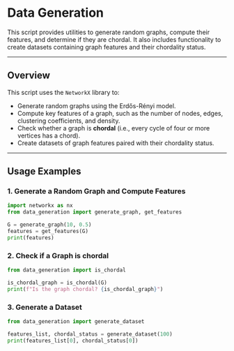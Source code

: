 # Data Generation

This script provides utilities to generate random graphs, compute their features, and determine if they are chordal. It also includes functionality to create datasets containing graph features and their chordality status.

---

## Overview

This script uses the `NetworkX` library to:
- Generate random graphs using the Erdős-Rényi model.
- Compute key features of a graph, such as the number of nodes, edges, clustering coefficients, and density.
- Check whether a graph is **chordal** (i.e., every cycle of four or more vertices has a chord).
- Create datasets of graph features paired with their chordality status.

---

## Usage Examples

### 1. Generate a Random Graph and Compute Features

```python
import networkx as nx
from data_generation import generate_graph, get_features

G = generate_graph(10, 0.5)
features = get_features(G)
print(features)
```

### 2. Check if a Graph is chordal
```python
from data_generation import is_chordal

is_chordal_graph = is_chordal(G)
print(f"Is the graph chordal? {is_chordal_graph}")
```

### 3. Generate a Dataset
```python
from data_generation import generate_dataset

features_list, chordal_status = generate_dataset(100)
print(features_list[0], chordal_status[0])
```
